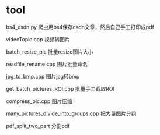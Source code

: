 # tool

bs4_csdn.py 爬虫用bs4保存csdn文章，然后自己手工打印成pdf

videoTopic.cpp 视频转图片

batch_resize_pic 批量resize图片大小

readfile_rename.cpp 图片批量命名

jpg_to_bmp.cpp 图片jpg转bmp

get_batch_pictures_ROI.cpp 批量手工截取ROI

compress_pic.cpp 图片压缩

many_pictures_divide_into_groups.cpp 把大量图片分组

pdf_split_two_part 分割pdf